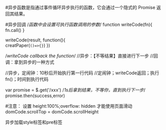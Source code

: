 #异步函数是指通过事件循环异步执行的函数，它会通过一个隐式的 Promise 返回其结果。

#异步回调
/*函数中会设置可执行函数调用的参数*/
function writeCode(fn){
    fn.call()
}


writeCode(result,
    function(){                    
        creatPaper(`()=>{}`)
    })

/*writeCode callback the function*/
//异步：【不等结果】直接进行下一步
//回调：拿到异步的一种方式

//异步，定闹钟：10秒后开始执行第一行代码
//定闹钟；writeCode返回；执行fn()；时间到执行代码

var promise = $.get('/xxx')    /*1s后拿到结果，不等你，直到执行下一步*/
promise.then(success,error)


#注意：
设置
height:100%;overflow: hidden  才能使用页面滑动
domCode.scrollTop = domCode.scrollHeight

异步加载style标签和pre标签